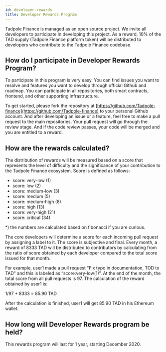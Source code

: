 ```yaml
---
id: developer-rewards
title: Developer Rewards Program
---
```


Tadpole Finance is managed as an open source project. We invite all developers to participate in developing this project. As a reward, 10% of the TAD supply (Tadpole Finance platform token) will be distributed to developers who contribute to the Tadpole Finance codebase.

## How do I participate in Developer Rewards Program?

To participate in this program is very easy. You can find issues you want to resolve and features you want to develop through official Github and roadmap. You can participate in all repositories, both smart contracts, frontend, and other supporting infrastructure.

To get started, please fork the repository at [https://github.com/Tadpole-finance](https://github.com/Tadpole-finance) to your personal Github account. And after developing an issue or a feature, feel free to make a pull request to the main repositories. Your pull request will go through the review stage. And if the code review passes, your code will be merged and you are entitled to a reward.

## How are the rewards calculated?

The distribution of rewards will be measured based on a score that represents the level of difficulty and the significance of your contribution to the Tadpole Finance ecosystem. Score is defined as follows:

* score: very-low (1)
* score: low (2)
* score: medium-low (3)
* score: medium (5)
* score: medium-high (8)
* score: high (13)
* score: very-high (21)
* score: critical (34)

*) the numbers are calculated based on fibonacci if you are curious.

The core developers will determine a score for each incoming pull request by assigning a label to it. The score is subjective and final.
Every month, a reward of 8333 TAD will be distributed to contributors by calculating from the ratio of score obtained by each developer compared to the total score issued for that month.

For example, user1 made a pull request "Fix typo in documentation, TOD to TAD" and this is labeled as “score:very-low(1)”. At the end of the month, the total score from all pull requests is 97. The calculation of the reward obtained by user1 is:

1/97 * 8333 = 85.90 TAD

After the calculation is finished, user1 will get 85.90 TAD in his Ethereum wallet.

## How long will Developer Rewards program be held?

This rewards program will last for 1 year, starting December 2020.
